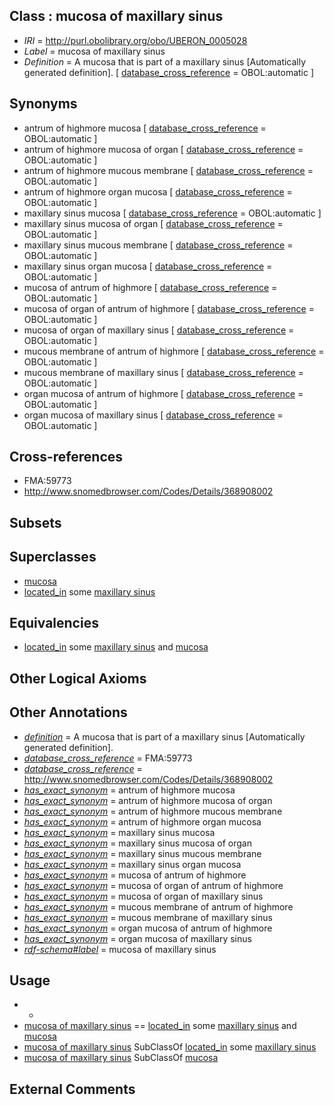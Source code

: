 
## Class : mucosa of maxillary sinus

 * *IRI* = http://purl.obolibrary.org/obo/UBERON_0005028
 * *Label* = mucosa of maxillary sinus
 * *Definition* = A mucosa that is part of a maxillary sinus [Automatically generated definition]. [ [database_cross_reference](../../ef/oboInOwl#hasDbXref.md) = OBOL:automatic ]

## Synonyms

 * antrum of highmore mucosa [ [database_cross_reference](../../ef/oboInOwl#hasDbXref.md) = OBOL:automatic ]
 * antrum of highmore mucosa of organ [ [database_cross_reference](../../ef/oboInOwl#hasDbXref.md) = OBOL:automatic ]
 * antrum of highmore mucous membrane [ [database_cross_reference](../../ef/oboInOwl#hasDbXref.md) = OBOL:automatic ]
 * antrum of highmore organ mucosa [ [database_cross_reference](../../ef/oboInOwl#hasDbXref.md) = OBOL:automatic ]
 * maxillary sinus mucosa [ [database_cross_reference](../../ef/oboInOwl#hasDbXref.md) = OBOL:automatic ]
 * maxillary sinus mucosa of organ [ [database_cross_reference](../../ef/oboInOwl#hasDbXref.md) = OBOL:automatic ]
 * maxillary sinus mucous membrane [ [database_cross_reference](../../ef/oboInOwl#hasDbXref.md) = OBOL:automatic ]
 * maxillary sinus organ mucosa [ [database_cross_reference](../../ef/oboInOwl#hasDbXref.md) = OBOL:automatic ]
 * mucosa of antrum of highmore [ [database_cross_reference](../../ef/oboInOwl#hasDbXref.md) = OBOL:automatic ]
 * mucosa of organ of antrum of highmore [ [database_cross_reference](../../ef/oboInOwl#hasDbXref.md) = OBOL:automatic ]
 * mucosa of organ of maxillary sinus [ [database_cross_reference](../../ef/oboInOwl#hasDbXref.md) = OBOL:automatic ]
 * mucous membrane of antrum of highmore [ [database_cross_reference](../../ef/oboInOwl#hasDbXref.md) = OBOL:automatic ]
 * mucous membrane of maxillary sinus [ [database_cross_reference](../../ef/oboInOwl#hasDbXref.md) = OBOL:automatic ]
 * organ mucosa of antrum of highmore [ [database_cross_reference](../../ef/oboInOwl#hasDbXref.md) = OBOL:automatic ]
 * organ mucosa of maxillary sinus [ [database_cross_reference](../../ef/oboInOwl#hasDbXref.md) = OBOL:automatic ]

## Cross-references

 * FMA:59773
 * http://www.snomedbrowser.com/Codes/Details/368908002

## Subsets


## Superclasses

 * [mucosa](../../UBERON/44/UBERON_0000344.md)
 * [located_in](../../RO/25/RO_0001025.md) some [maxillary sinus](../../UBERON/64/UBERON_0001764.md)

## Equivalencies

 * [located_in](../../RO/25/RO_0001025.md) some [maxillary sinus](../../UBERON/64/UBERON_0001764.md) and [mucosa](../../UBERON/44/UBERON_0000344.md)

## Other Logical Axioms


## Other Annotations

 * *[definition](../../IAO/15/IAO_0000115.md)* = A mucosa that is part of a maxillary sinus [Automatically generated definition].
 * *[database_cross_reference](../../ef/oboInOwl#hasDbXref.md)* = FMA:59773
 * *[database_cross_reference](../../ef/oboInOwl#hasDbXref.md)* = http://www.snomedbrowser.com/Codes/Details/368908002
 * *[has_exact_synonym](../../ym/oboInOwl#hasExactSynonym.md)* = antrum of highmore mucosa
 * *[has_exact_synonym](../../ym/oboInOwl#hasExactSynonym.md)* = antrum of highmore mucosa of organ
 * *[has_exact_synonym](../../ym/oboInOwl#hasExactSynonym.md)* = antrum of highmore mucous membrane
 * *[has_exact_synonym](../../ym/oboInOwl#hasExactSynonym.md)* = antrum of highmore organ mucosa
 * *[has_exact_synonym](../../ym/oboInOwl#hasExactSynonym.md)* = maxillary sinus mucosa
 * *[has_exact_synonym](../../ym/oboInOwl#hasExactSynonym.md)* = maxillary sinus mucosa of organ
 * *[has_exact_synonym](../../ym/oboInOwl#hasExactSynonym.md)* = maxillary sinus mucous membrane
 * *[has_exact_synonym](../../ym/oboInOwl#hasExactSynonym.md)* = maxillary sinus organ mucosa
 * *[has_exact_synonym](../../ym/oboInOwl#hasExactSynonym.md)* = mucosa of antrum of highmore
 * *[has_exact_synonym](../../ym/oboInOwl#hasExactSynonym.md)* = mucosa of organ of antrum of highmore
 * *[has_exact_synonym](../../ym/oboInOwl#hasExactSynonym.md)* = mucosa of organ of maxillary sinus
 * *[has_exact_synonym](../../ym/oboInOwl#hasExactSynonym.md)* = mucous membrane of antrum of highmore
 * *[has_exact_synonym](../../ym/oboInOwl#hasExactSynonym.md)* = mucous membrane of maxillary sinus
 * *[has_exact_synonym](../../ym/oboInOwl#hasExactSynonym.md)* = organ mucosa of antrum of highmore
 * *[has_exact_synonym](../../ym/oboInOwl#hasExactSynonym.md)* = organ mucosa of maxillary sinus
 * *[rdf-schema#label](../../el/rdf-schema#label.md)* = mucosa of maxillary sinus

## Usage

 * -
 * [mucosa of maxillary sinus](../../UBERON/28/UBERON_0005028.md) == [located_in](../../RO/25/RO_0001025.md) some [maxillary sinus](../../UBERON/64/UBERON_0001764.md) and [mucosa](../../UBERON/44/UBERON_0000344.md)
 * [mucosa of maxillary sinus](../../UBERON/28/UBERON_0005028.md) SubClassOf [located_in](../../RO/25/RO_0001025.md) some [maxillary sinus](../../UBERON/64/UBERON_0001764.md)
 * [mucosa of maxillary sinus](../../UBERON/28/UBERON_0005028.md) SubClassOf [mucosa](../../UBERON/44/UBERON_0000344.md)

## External Comments

